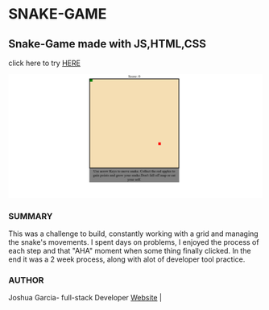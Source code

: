 # SNAKE-GAME
<h2>Snake-Game made with JS,HTML,CSS</h2>
<p>click here to try <a href="https://rivveneyes.github.io/SNAKE-GAME/">HERE</a></p>
<img  src="/Snake Game.png" alt="snake game screen shot" >
<h3>SUMMARY</h3>
<p>This was a challenge to build, constantly working with a grid and managing the snake's movements.
I spent days on problems, I enjoyed the process of each step and that "AHA" moment when some thing finally clicked.
In the end it was a 2 week process, along with alot of developer tool practice.</p>
<h3>AUTHOR</h3>
Joshua Garcia- full-stack Developer <a href="https://rivveneyes.github.io/">Website</a> |
